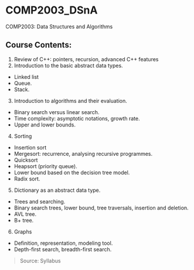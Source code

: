 # COMP2003_DSnA
COMP2003: Data Structures and Algorithms

## Course Contents:


1. Review of C++: pointers, recursion, advanced C++ features
2. Introduction to the basic abstract data types.
  - Linked list
  - Queue.
  - Stack.
3. Introduction to algorithms and their evaluation.
  - Binary search versus linear search.
  - Time complexity: asymptotic notations, growth rate.
  - Upper and lower bounds.
4. Sorting
  - Insertion sort
  - Mergesort: recurrence, analysing recursive programmes.
  - Quicksort
  - Heapsort (priority queue).
  - Lower bound based on the decision tree model.
  - Radix sort.
5. Dictionary as an abstract data type.
  - Trees and searching.
  - Binary search trees, lower bound, tree traversals, insertion and deletion.
  - AVL tree.
  - B+ tree.
6. Graphs
  - Definition, representation, modeling tool.
  - Depth-first search, breadth-first search.

> Source: Syllabus
